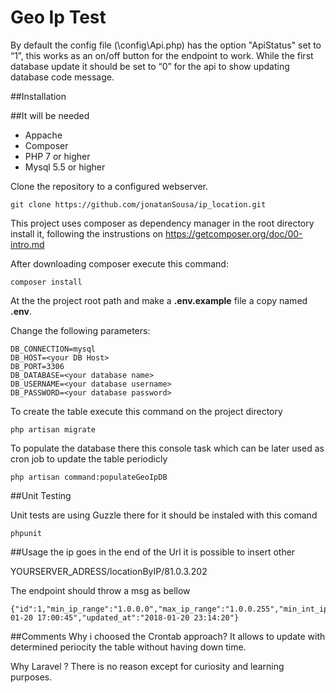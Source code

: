 Geo Ip Test
=============================

By default the config file (\config\Api.php) has the option
 "ApiStatus" set to “1”,  this works as an on/off 
 button for the endpoint to work. 
 While the first  database update it should
  be set to “0” for the api to show 
  updating database code message.

##Installation

##It  will be needed
- Appache
- Composer 
- PHP 7 or higher
- Mysql 5.5 or higher   

Clone the repository to a configured webserver.

```
git clone https://github.com/jonatanSousa/ip_location.git
```

This project  uses composer as dependency manager in the root directory install it, 
following the instrustions on https://getcomposer.org/doc/00-intro.md


After downloading composer execute this command:
```
composer install
```

At the the project root path and make a **.env.example** file a copy named **.env**.

Change the following parameters:

```
DB_CONNECTION=mysql
DB_HOST=<your DB Host>
DB_PORT=3306
DB_DATABASE=<your database name>
DB_USERNAME=<your database username>
DB_PASSWORD=<your database password>
```


To create the table execute this command on the project directory 

```
php artisan migrate
```

To populate the database there this console task which can be later used as cron job to update the table periodicly 
```
php artisan command:populateGeoIpDB
```


##Unit Testing 

Unit tests are using Guzzle there for it should be instaled with this comand 

```
phpunit
```

##Usage
the ip goes in the end of the Url it is possible to insert other 

YOURSERVER_ADRESS/locationByIP/81.0.3.202

The endpoint should throw a msg as bellow
```
{"id":1,"min_ip_range":"1.0.0.0","max_ip_range":"1.0.0.255","min_int_ip":16777216,"max_int_ip":16777471,"country_code":"AU","country_name":"Australia","created_at":"2018-01-20 17:00:45","updated_at":"2018-01-20 23:14:20"}
```

##Comments 
Why i choosed the Crontab approach?
It allows to update with determined periocity the table without having down time.

Why Laravel ?
There is no reason except for curiosity and learning purposes.
